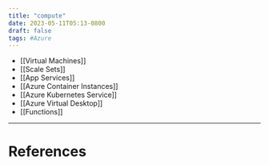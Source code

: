 ```yaml
---
title: "compute"
date: 2023-05-11T05:13-0800
draft: false
tags: #Azure
---
```


- [[Virtual Machines]]
- [[Scale Sets]]
- [[App Services]]
- [[Azure Container Instances]]
- [[Azure Kubernetes Service]]
- [[Azure Virtual Desktop]]
- [[Functions]]

---
# References
